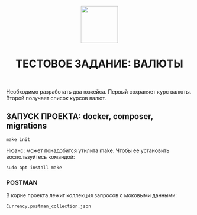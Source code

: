 <p align="center">
    <a href="https://github.com/yiisoft" target="_blank">
        <img src="https://avatars0.githubusercontent.com/u/993323" height="100px">
    </a>
    <h1 align="center">ТЕСТОВОЕ ЗАДАНИЕ: ВАЛЮТЫ</h1>
    <br>
</p>

Необходимо разработать два юзкейса.
Первый сохраняет курс валюты. Второй получает список курсов валют.

ЗАПУСК ПРОЕКТА: docker, composer, migrations
-------------------
~~~
make init
~~~
Нюанс: может понадобится утилита make. Чтобы ее установить воспользуйтесь командой: 
~~~
sudo apt install make
~~~

### POSTMAN
В корне проекта лежит коллекция запросов с моковыми данными:
~~~
Currency.postman_collection.json
~~~
